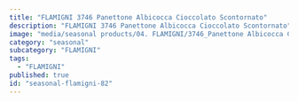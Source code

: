 ```yaml
---
title: "FLAMIGNI 3746 Panettone Albicocca Cioccolato Scontornato"
description: "FLAMIGNI 3746 Panettone Albicocca Cioccolato Scontornato"
image: "media/seasonal products/04. FLAMIGNI/3746_Panettone Albicocca Cioccolato_scontornato.jpg"
category: "seasonal"
subcategory: "FLAMIGNI"
tags:
  - "FLAMIGNI"
published: true
id: "seasonal-flamigni-82"
---
```

